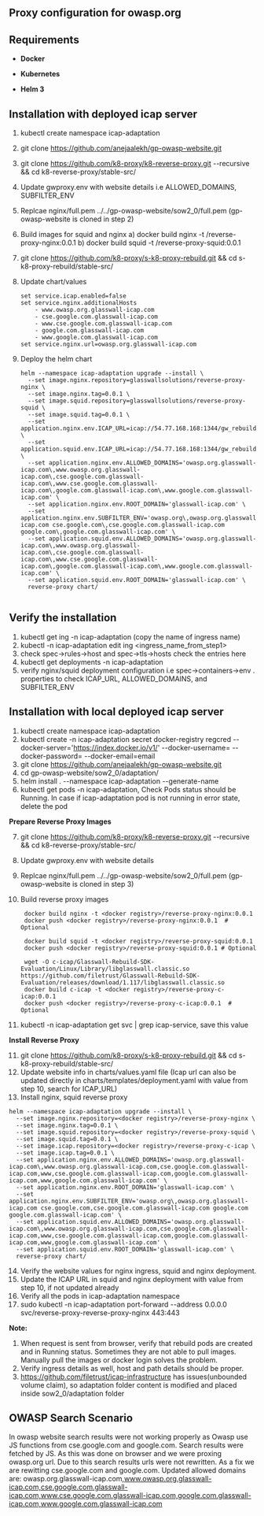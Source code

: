 
## Proxy configuration for owasp.org

## Requirements

- **Docker**

- **Kubernetes**

- **Helm 3**

## Installation with deployed icap server
1. kubectl create namespace icap-adaptation
2. git clone https://github.com/anejaalekh/gp-owasp-website.git
3. git clone https://github.com/k8-proxy/k8-reverse-proxy.git --recursive && cd k8-reverse-proxy/stable-src/
4. Update gwproxy.env with website details i.e ALLOWED_DOMAINS, SUBFILTER_ENV
5. Replcae nginx/full.pem ../../gp-owasp-website/sow2_0/full.pem (gp-owasp-website is cloned in step 2)
6. Build images for squid and nginx
 a) docker build nginx -t <docker registry>/reverse-proxy-nginx:0.0.1
 b) docker build squid -t <docker registry>/reverse-proxy-squid:0.0.1

7. git clone https://github.com/k8-proxy/s-k8-proxy-rebuild.git && cd s-k8-proxy-rebuild/stable-src/  

8. Update chart/values  
	```
	set service.icap.enabled=false
	set service.nginx.additionalHosts 
	    - www.owasp.org.glasswall-icap.com
	    - cse.google.com.glasswall-icap.com
	    - www.cse.google.com.glasswall-icap.com
	    - google.com.glasswall-icap.com
	    - www.google.com.glasswall-icap.com
	set service.nginx.url=owasp.org.glasswall-icap.com
	
9. Deploy the helm chart
	```
	helm --namespace icap-adaptation upgrade --install \
	  --set image.nginx.repository=glasswallsolutions/reverse-proxy-nginx \
	  --set image.nginx.tag=0.0.1 \
	  --set image.squid.repository=glasswallsolutions/reverse-proxy-squid \
	  --set image.squid.tag=0.0.1 \
	  --set application.nginx.env.ICAP_URL=icap://54.77.168.168:1344/gw_rebuild \
	  --set application.squid.env.ICAP_URL=icap://54.77.168.168:1344/gw_rebuild \
	  --set application.nginx.env.ALLOWED_DOMAINS='owasp.org.glasswall-icap.com\,www.owasp.org.glasswall-icap.com\,cse.google.com.glasswall-icap.com\,www.cse.google.com.glasswall-icap.com\,google.com.glasswall-icap.com\,www.google.com.glasswall-icap.com' \
	  --set application.nginx.env.ROOT_DOMAIN='glasswall-icap.com' \
	  --set application.nginx.env.SUBFILTER_ENV='owasp.org\,owasp.org.glasswall-icap.com cse.google.com\,cse.google.com.glasswall-icap.com google.com\,google.com.glasswall-icap.com' \
	  --set application.squid.env.ALLOWED_DOMAINS='owasp.org.glasswall-icap.com\,www.owasp.org.glasswall-icap.com\,cse.google.com.glasswall-icap.com\,www.cse.google.com.glasswall-icap.com\,google.com.glasswall-icap.com\,www.google.com.glasswall-icap.com' \
	  --set application.squid.env.ROOT_DOMAIN='glasswall-icap.com' \
	  reverse-proxy chart/
	  
## Verify the installation

1. kubectl get ing -n icap-adaptation (copy the name of ingress name)
2. kubectl -n icap-adaptation edit ing <ingress_name_from_step1>
3. check spec->rules->host  and spec->tls->hosts check the entries here
4. kubectl get deployments -n icap-adaptation
5. verify nginx/squid deployment configuration i.e spec->containers->env . properties to check ICAP_URL, ALLOWED_DOMAINS, and SUBFILTER_ENV
    
  

## Installation with local deployed icap server

 1. kubectl create namespace icap-adaptation
 2. kubectl create -n icap-adaptation secret docker-registry regcred --docker-server='https://index.docker.io/v1/' --docker-username=<username> --docker-password=<passwd> --docker-email=email
 3. git clone https://github.com/anejaalekh/gp-owasp-website.git
 4. cd gp-owasp-website/sow2_0/adaptation/
 5. helm install . --namespace icap-adaptation --generate-name
 6. kubectl get pods -n icap-adaptation, Check Pods status should be Running. In case if icap-adaptation pod is not running in error state, delete the pod 
 
 **Prepare Reverse Proxy Images**
 
 7. git clone https://github.com/k8-proxy/k8-reverse-proxy.git --recursive && cd k8-reverse-proxy/stable-src/
 8. Update gwproxy.env with website details
 9. Replcae nginx/full.pem ../../gp-owasp-website/sow2_0/full.pem (gp-owasp-website is cloned in step 3)
 9. Build reverse proxy images
 
		 docker build nginx -t <docker registry>/reverse-proxy-nginx:0.0.1
		 docker push <docker registry>/reverse-proxy-nginx:0.0.1  # Optional

		 docker build squid -t <docker registry>/reverse-proxy-squid:0.0.1
		 docker push <docker registry>/reverse-proxy-squid:0.0.1 # Optional

		 wget -O c-icap/Glasswall-Rebuild-SDK-Evaluation/Linux/Library/libglasswall.classic.so https://github.com/filetrust/Glasswall-Rebuild-SDK-Evaluation/releases/download/1.117/libglasswall.classic.so
		 docker build c-icap -t <docker registry>/reverse-proxy-c-icap:0.0.1
		 docker push <docker registry>/reverse-proxy-c-icap:0.0.1  # Optional
 10. kubectl -n icap-adaptation get svc | grep icap-service, save this value 
 
 **Install Reverse Proxy**
 
 11. git clone https://github.com/k8-proxy/s-k8-proxy-rebuild.git && cd s-k8-proxy-rebuild/stable-src/
 12. Update website info in charts/values.yaml file (Icap url can also be updated directly in charts/templates/deployment.yaml with value from step 10, search for ICAP_URL) 
 13. Install nginx, squid reverse proxy 
 
	helm --namespace icap-adaptation upgrade --install \
	  --set image.nginx.repository=<docker registry>/reverse-proxy-nginx \
	  --set image.nginx.tag=0.0.1 \
	  --set image.squid.repository=<docker registry>/reverse-proxy-squid \
	  --set image.squid.tag=0.0.1 \
	  --set image.icap.repository=<docker registry>/reverse-proxy-c-icap \
	  --set image.icap.tag=0.0.1 \
	  --set application.nginx.env.ALLOWED_DOMAINS='owasp.org.glasswall-icap.com\,www.owasp.org.glasswall-icap.com,cse.google.com.glasswall-icap.com,www,cse.google.com.glasswall-icap.com,google.com.glasswall-icap.com,www,google.com.glasswall-icap.com' \
	  --set application.nginx.env.ROOT_DOMAIN='glasswall-icap.com' \
	  --set application.nginx.env.SUBFILTER_ENV='owasp.org\,owasp.org.glasswall-icap.com cse.google.com,cse.google.com.glasswall-icap.com google.com google.com.glasswall-icap.com' \
	  --set application.squid.env.ALLOWED_DOMAINS='owasp.org.glasswall-icap.com\,www.owasp.org.glasswall-icap.com,cse.google.com.glasswall-icap.com,www,cse.google.com.glasswall-icap.com,google.com.glasswall-icap.com,www,google.com.glasswall-icap.com' \
	  --set application.squid.env.ROOT_DOMAIN='glasswall-icap.com' \
	  reverse-proxy chart/
  
 14. Verify the website values for nginx ingress, squid and nginx deployment.
 15. Update the ICAP URL in squid and nginx deployment with value from step 10, if not updated already 
 16. Verify all the pods in icap-adaptation namespace
 17. sudo kubectl -n icap-adaptation port-forward --address 0.0.0.0 svc/reverse-proxy-reverse-proxy-nginx 443:443
 
 
 **Note:**
 1. When request is sent from browser, verify that rebuild pods are created and in Running status. Sometimes they are not able to pull images. Manually pull the images or docker login solves the problem. 
 2. Verify ingress details as well, host and path details should be proper.
 3. https://github.com/filetrust/icap-infrastructure has issues(unbounded volume claim), so adaptation folder content is modified and placed inside sow2_0/adaptation folder

## OWASP Search Scenario
In owasp website search results were not working properly as Owasp use JS functions from cse.google.com and google.com. Search results were fetched by JS. As this was done on browser and we were proxing owasp.org url. Due to this search results urls were not rewritten. As a fix we are rewitting cse.google.com and google.com. Updated allowed domains are:  owasp.org.glasswall-icap.com,www.owasp.org.glasswall-icap.com,cse.google.com.glasswall-icap.com,www.cse.google.com.glasswall-icap.com,google.com.glasswall-icap.com,www.google.com.glasswall-icap.com
